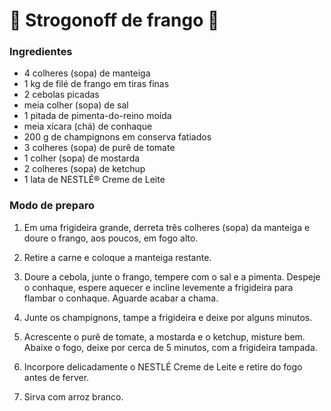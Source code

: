 # :chicken: Strogonoff de frango :chicken:



### Ingredientes

- 4 colheres (sopa) de manteiga 
- 1 kg de filé de frango em tiras finas 
- 2 cebolas picadas 
- meia colher (sopa) de sal 
- 1 pitada de pimenta-do-reino moída 
- meia xícara (chá) de conhaque 
- 200 g de champignons em conserva fatiados 
- 3 colheres (sopa) de purê de tomate 
- 1 colher (sopa) de mostarda 
- 2 colheres (sopa) de ketchup 
- 1 lata de NESTLÉ® Creme de Leite 



### Modo de preparo

1. Em uma frigideira grande, derreta três colheres (sopa) da manteiga e doure o frango, aos poucos, em fogo alto. 

2. Retire a carne e coloque a manteiga restante. 

3. Doure a cebola, junte o frango, tempere com o sal e a  pimenta. Despeje o conhaque, espere aquecer e incline levemente a  frigideira para flambar o conhaque. Aguarde acabar a chama.

4. Junte os champignons, tampe a frigideira e deixe por alguns minutos. 

5. Acrescente o purê de tomate, a mostarda e o ketchup,  misture bem. Abaixe o fogo, deixe por cerca de 5 minutos, com a  frigideira tampada. 

6. Incorpore delicadamente o NESTLÉ Creme de Leite e retire do fogo antes de ferver.

7. Sirva com arroz branco.

